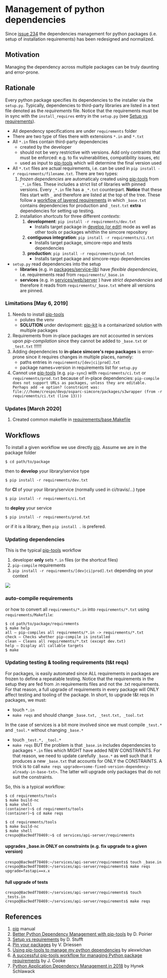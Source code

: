 # Management of python dependencies

Since [issue 234](https://github.com/ITISFoundation/osparc-simcore/issues/234) the dependencies management for python packages (i.e. setup of installation requirements) has been redesigned and normalized.


## Motivation

Managing the dependency across multiple packages can be truly daunting and error-prone.

<!--
TODO: finish!
- As a developer, I just want to add a list of requirements on the go
- Each package in the requirements have its own requirements specifications and so on.
- Listing up all these dependency constraints should result in final explicit list of requirements
- Each package adds some version constraints to its dependencies.
  - The management system shall be able to find a list of all packages needed and the versions that satisfy *all constraints* in place
- The dependencies have to be kept up-to-date regularly (e.g. due to security patches;  new feature in our package might add new direct dependencies to our requirements)
- Inter-dependent libraries typically have different release cycles creating in time version conflicts (e.g. package A and B strictly depend on different versions of C)


- packages uses input requirements as install-requirements (i.e. entry in setup and in requirements/ci.txt) NOT compiled ones
- services use compiled requirements



- tests packages with the latest (i.e. compile requirements to lastest version)
  - if tests fails, then add constraints in input requirements
    - try adding tests that check inter-library compatibility
  - if tests succeed, you can use them in services
  - if at least one service has a problem, we need to decide whether to add a constraint:
    a) at the package level => will ensure is tested but is constraining all services
    b) at the service level => only affects service but cannot do isolate tests against latests upgrades


### How to purge unused requirements?


### Propagation of constraints

- Situation:  upgrading one package the developer finds an issue, e.g.
```
coverage==5.0.3 # TODO: Downgraded because of a bug https://github.com/nedbat/coveragepy/issues/716

pytest~=5.3.5  # Bug in pytest-sugar https://github.com/Teemu/pytest-sugar/issues/187
pytest-aiohttp  # incompatible with pytest-asyncio. See https://github.com/pytest-dev/pytest-asyncio/issues/76
```
- Question: how to make sure this is also taken into account in other places?


!-->

## Rationale

Every python package specifies its dependencies to the installer via the ``setup.py``. Typically, dependencies to third-party libraries are listed in a text file denoted as the *requirements* file. Notice that the requirements must be in sync with the ``install_requires`` entry in the ``setup.py`` (see [Setup vs requirements]).

- All dependency specifications are under ``requirements`` folder
- There are two type of files there with extensions ``*.in`` and ``*.txt``
- All ``*.in`` files contain third-party dependencies
  - created by the developer
  - should not be very restrictive with versions. Add only contraints that must be enforced: e.g. to fix vulnerabilities, compatibility issues, etc
  - used as input to [pip-tools] which will determine the final version used
- All ``*.txt`` files are actual requirements, i.e. can be used in ``pip install -r requirements/filename.txt``. There are two types:
  1. *frozen dependencies* are automaticaly created using [pip-tools] from ``_*.in`` files. These includes a strict list of libraries with pinned versions. Every ``_*.in`` file has a ``_*.txt`` counterpart. **Notice** that these files start with ``_`` and therefore are listed at the top of the tree. These follow a [workflow of layered requirements](https://github.com/jazzband/pip-tools#workflow-for-layered-requirements) in which ``_base.txt`` contains dependencies for production and ``_test.txt`` **extra** dependencies for setting up testing.
  2. installation *shortcuts* for three different *contexts*:
     1. **development**: ``pip install -r requirements/dev.txt``
        - Installs target package in [develop (or edit)](https://pip.pypa.io/en/stable/reference/pip_install/#usage) mode as well as  other tools or packages whithin the simcore repository
     2. **contiguous integration**: ``pip install -r requirements/ci.txt``
        - Installs target package, simcore-repo  and tests dependencies
     3. **production**: ``pip install -r requirements/prod.txt``
        - Installs target package  and simcore-repo dependencies
- ``setup.py`` read dependencies into the setup
  - **libraries** (e.g. in [packages/service-lib](../packages/service-library/setup.py)) have *flexible dependencies*, i.e. requirements read from  ``requirements/_base.in``
  - **services** (e.g. in [services/web/server](../services/web/server/setup.py) ) have *strict dependencies* and therefore it reads from ``requirements/_base.txt`` where all versions are pinned.

### Limitations [May 6, 2019]

1. Needs to install [pip-tools]
   - polutes the venv
   - **SOLUTION** under devlopment: [pip-kit](https://github.com/ITISFoundation/dockerfiles/tree/master/pip-kit) is a containarized solution with multiple packages
1. Requirements from in-place packages are not accounted in services upon *pip-compilation* since they cannot be added to ``_base.txt`` or ``_test.txt`` !!!!!!
1. Adding dependencies to **in-place simcore's repo packages** is error-prone since it requires changes in multiple places, namely:
   - paths entries in ``requirements/[dev|ci|prod].txt``
   - package names+version in requirements list for ``setup.py``
1. Cannot use [pip-tools] (e.g. ``pip-sync``) with ``requirements/ci.txt`` or ``requirements/prod.txt`` because of in-place dependencies: ``pip-compile does not support URLs as packages, unless they are editable. Perhaps add -e option? (constraint was: file:///home/crespo/devp/osparc-simcore/packages/s3wrapper (from -r requirements/ci.txt (line 13)))``

### Updates [March 2020]

1. Created common makefile in [requirements/base.Makefile](requirements/base.Makefile)

## Workflows

To install a given workflow we use directly [pip]. Assume we are in the package folder

```console
$ cd path/to/package
```
then to **develop** your library/service type
```console
$ pip install -r requirements/dev.txt
```
for **CI** of your your library/service (normally used in ci/travis/...) type
```console
$ pip install -r requirements/ci.txt
```
to **deploy** your service
```console
$ pip install -r requirements/prod.txt
```
or if it is a library, then ``pip install .`` is prefered.


### Updating dependencies

This is the typical [pip-tools] workflow

1. developer **only** sets ``*.in`` files (or the shortcut files)
2. ``pip-compile`` requirements
3. ``pip install -r requirements/[dev|ci|prod].txt`` depending on your context

![](https://github.com/jazzband/pip-tools/raw/master/img/pip-tools-overview.png)


### auto-compile requirements

or how to convert all ``requirements/*.in`` into ``requirements/*.txt`` using ``requirements/Makefile``:

```console
$ cd path/to/package/requirements
$ make help
all – pip-compiles all requirements/*.in -> requirements/*.txt
check – Checks whether pip-compile is installed
clean – Cleans all requirements/*.txt (except dev.txt)
help – Display all callable targets
$ make
```

### Updating testing & tooling requirements (t&t reqs)

For packages, is easily automated since ALL requirements in packages
are frozen to define a repeatable testing. Notice that the requirements
in the setup they are fed from .in requirements files and not the .txt
requirements. For that reason, a full upgrade of requirements in every
package will ONLY affect testing and tooling of the package. In short,
to upgrade t&t reqs in packages, we must:
- touch ``*.in``
- ``make reqs``
and should change ``_base.txt, _test.txt, _tool.txt``


In the case of services is a bit more involved since
we must compile ``_test.*`` and ``_tool.*`` without changing ``_base.*``
- touch ``_test.*, _tool.*``
- ``make reqs``
BUT the problem is that ``_base.in`` includes dependencies to packages
``*.in`` files which MIGHT have added NEW CONSTRAINTS. For that reason,
we need to update carefully ``_base.*`` as well such that it produces
a new ``_base.txt`` that accounts for ONLY the CONSTRAINTS. A trick
is to call ``make reqs upgrade=<some-fixed-version-dependency-already-in-base-txt>``. The latter
will upgrade only packages that do not suit the constraints.

So, this is a typical workflow:

```console
$ cd requirements/tools
$ make build-nc
$ make shell
(container)~$ cd requirements/tools
(container)~$ cd make reqs
```

```console
$ cd requirements/tools
$ make build-nc
$ make shell
crespo@8ac9edf78469:~$ cd services/api-server/requirements
```
#### upgrades _base.in ONLY on constraints (e.g. fix upgrade to a given version)
```console
crespo@8ac9edf78469:~/services/api-server/requirements$ touch _base.in
crespo@8ac9edf78469:~/services/api-server/requirements$ make reqs upgrade=fastapi==x.x
```
#### full upgrade of tests
```console
crespo@8ac9edf78469:~/services/api-server/requirements$ touch _tests.in
crespo@8ac9edf78469:~/services/api-server/requirements$ make reqs
```


## References

1. [pip] manual
1. [Better Python Dependency Management with pip-tools](https://www.caktusgroup.com/blog/2018/09/18/python-dependency-management-pip-tools/) by D. Poirier
1. [Setup vs requirements] by D. Stufft
1. [Pin your packages](https://nvie.com/posts/pin-your-packages/) by V. Driessen
1. [Using pip-tools to manage my python dependencies](https://alexwlchan.net/2017/10/pip-tools/) by alexwlchan
1. [A successful pip-tools workflow for managing Python package requirements](https://jamescooke.info/a-successful-pip-tools-workflow-for-managing-python-package-requirements.html) by J. Cooke
1. [Python Application Dependency Management in 2018](https://hynek.me/articles/python-app-deps-2018/#pip-tools-everything-old-is-new-again) by Hynek Schlawack


[pip-tools]:https://github.com/jazzband/pip-tools
[pip]:https://pip.pypa.io/en/stable/reference/
[pipkit-repo]:https://github.com/ITISFoundation/dockerfiles/tree/master/pip-kit
[Setup vs requirements]:https://caremad.io/posts/2013/07/setup-vs-requirement/
